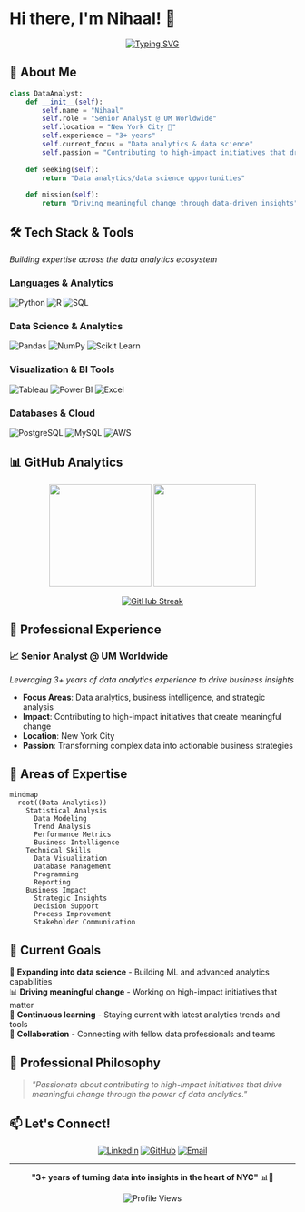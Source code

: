 
# Hi there, I'm Nihaal! 👋

<div align="center">
  
[![Typing SVG](https://readme-typing-svg.herokuapp.com?font=Fira+Code&size=30&duration=3000&pause=1000&color=36BCF7&center=true&vCenter=true&width=600&lines=Senior+Data+Analyst;3%2B+Years+Experience;NYC+Based;UM+Worldwide;Data+Science+Enthusiast)](https://git.io/typing-svg)

</div>

## 🚀 About Me

```python
class DataAnalyst:
    def __init__(self):
        self.name = "Nihaal"
        self.role = "Senior Analyst @ UM Worldwide"
        self.location = "New York City 🗽"
        self.experience = "3+ years"
        self.current_focus = "Data analytics & data science"
        self.passion = "Contributing to high-impact initiatives that drive meaningful change"
        
    def seeking(self):
        return "Data analytics/data science opportunities"
        
    def mission(self):
        return "Driving meaningful change through data-driven insights"
```

## 🛠️ Tech Stack & Tools

*Building expertise across the data analytics ecosystem*

### Languages & Analytics
![Python](https://img.shields.io/badge/Python-3776AB?style=for-the-badge&logo=python&logoColor=white)
![R](https://img.shields.io/badge/R-276DC3?style=for-the-badge&logo=r&logoColor=white)
![SQL](https://img.shields.io/badge/SQL-336791?style=for-the-badge&logo=postgresql&logoColor=white)

### Data Science & Analytics
![Pandas](https://img.shields.io/badge/Pandas-150458?style=for-the-badge&logo=pandas&logoColor=white)
![NumPy](https://img.shields.io/badge/NumPy-013243?style=for-the-badge&logo=numpy&logoColor=white)
![Scikit Learn](https://img.shields.io/badge/Scikit_Learn-F7931E?style=for-the-badge&logo=scikit-learn&logoColor=white)

### Visualization & BI Tools
![Tableau](https://img.shields.io/badge/Tableau-E97627?style=for-the-badge&logo=tableau&logoColor=white)
![Power BI](https://img.shields.io/badge/Power_BI-F2C811?style=for-the-badge&logo=powerbi&logoColor=black)
![Excel](https://img.shields.io/badge/Excel-217346?style=for-the-badge&logo=microsoft-excel&logoColor=white)

### Databases & Cloud
![PostgreSQL](https://img.shields.io/badge/PostgreSQL-336791?style=for-the-badge&logo=postgresql&logoColor=white)
![MySQL](https://img.shields.io/badge/MySQL-4479A1?style=for-the-badge&logo=mysql&logoColor=white)
![AWS](https://img.shields.io/badge/AWS-FF9900?style=for-the-badge&logo=amazonaws&logoColor=white)

## 📊 GitHub Analytics

<div align="center">
  
<img height="180em" src="https://github-readme-stats.vercel.app/api?username=NihaalShameem&show_icons=true&theme=tokyonight&include_all_commits=true&count_private=true"/>
<img height="180em" src="https://github-readme-stats.vercel.app/api/top-langs/?username=NihaalShameem&layout=compact&langs_count=8&theme=tokyonight"/>

</div>

<div align="center">
  
[![GitHub Streak](https://streak-stats.demolab.com/?user=NihaalShameem&theme=tokyonight)](https://git.io/streak-stats)

</div>

## 🎯 Professional Experience

### 📈 Senior Analyst @ UM Worldwide
*Leveraging 3+ years of data analytics experience to drive business insights*

- **Focus Areas**: Data analytics, business intelligence, and strategic analysis
- **Impact**: Contributing to high-impact initiatives that create meaningful change
- **Location**: New York City
- **Passion**: Transforming complex data into actionable business strategies

## 🌟 Areas of Expertise

```mermaid
mindmap
  root((Data Analytics))
    Statistical Analysis
      Data Modeling
      Trend Analysis
      Performance Metrics
      Business Intelligence
    Technical Skills
      Data Visualization
      Database Management
      Programming
      Reporting
    Business Impact
      Strategic Insights
      Decision Support
      Process Improvement
      Stakeholder Communication
```

## 🚀 Current Goals

🎯 **Expanding into data science** - Building ML and advanced analytics capabilities  
📊 **Driving meaningful change** - Working on high-impact initiatives that matter  
🌱 **Continuous learning** - Staying current with latest analytics trends and tools  
🤝 **Collaboration** - Connecting with fellow data professionals and teams  

## 🌟 Professional Philosophy

> *"Passionate about contributing to high-impact initiatives that drive meaningful change through the power of data analytics."*

## 📫 Let's Connect!

<div align="center">

[![LinkedIn](https://img.shields.io/badge/LinkedIn-0077B5?style=for-the-badge&logo=linkedin&logoColor=white)](https://www.linkedin.com/in/nihaalshameem/)
[![GitHub](https://img.shields.io/badge/GitHub-100000?style=for-the-badge&logo=github&logoColor=white)](https://github.com/NihaalShameem)
[![Email](https://img.shields.io/badge/Email-D14836?style=for-the-badge&logo=gmail&logoColor=white)](mailto:nihaalshameem@gmail.com)

</div>

---

<div align="center">
  
**"3+ years of turning data into insights in the heart of NYC"** 📊🗽

![Profile Views](https://komarev.com/ghpvc/?username=NihaalShameem&color=blueviolet&style=flat-square&label=Profile+Views)

</div>


